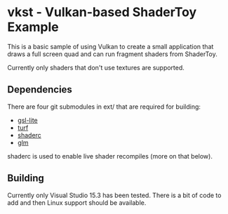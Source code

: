 # vkst - Vulkan-based ShaderToy Example

This is a basic sample of using Vulkan to create a small application that
draws a full screen quad and can run fragment shaders from ShaderToy.

Currently only shaders that don't use textures are supported.

## Dependencies

There are four git submodules in ext/ that are required for building:
- [gsl-lite](https://github.com/martinmoene/gsl-lite)
- [turf](https://github.com/preshing/turf)
- [shaderc](https://github.com/google/shaderc)
- [glm](https://github.com/g-truc/glm)

shaderc is used to enable live shader recompiles (more on that below).

## Building

Currently only Visual Studio 15.3 has been tested. There is a bit of code to
add and then Linux support should be available.
